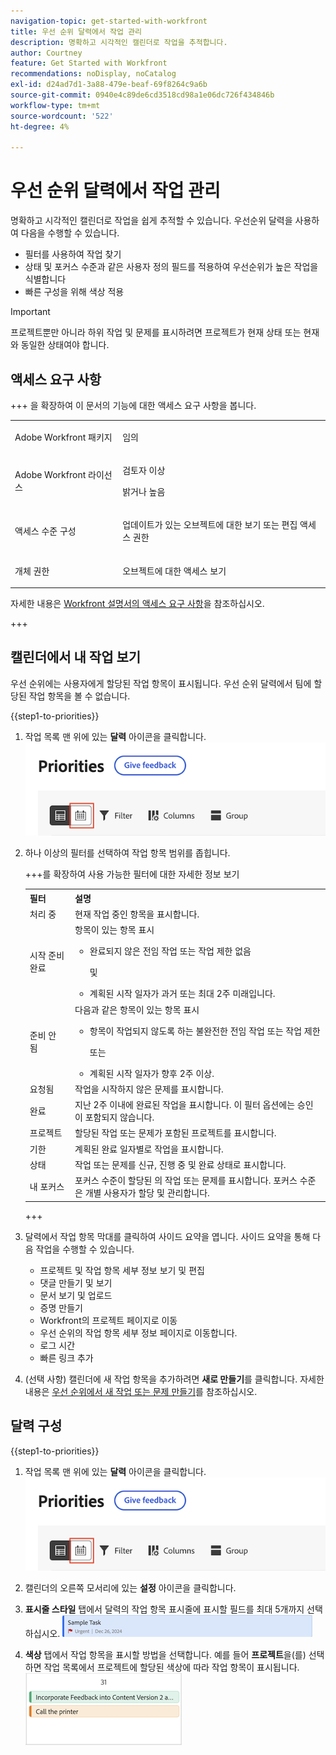 ```yaml
---
navigation-topic: get-started-with-workfront
title: 우선 순위 달력에서 작업 관리
description: 명확하고 시각적인 캘린더로 작업을 추적합니다.
author: Courtney
feature: Get Started with Workfront
recommendations: noDisplay, noCatalog
exl-id: d24ad7d1-3a88-479e-beaf-69f8264c9a6b
source-git-commit: 0940e4c89de6cd3518cd98a1e06dc726f434846b
workflow-type: tm+mt
source-wordcount: '522'
ht-degree: 4%

---
```


# 우선 순위 달력에서 작업 관리

명확하고 시각적인 캘린더로 작업을 쉽게 추적할 수 있습니다. 우선순위 달력을 사용하여 다음을 수행할 수 있습니다.

* 필터를 사용하여 작업 찾기
* 상태 및 포커스 수준과 같은 사용자 정의 필드를 적용하여 우선순위가 높은 작업을 식별합니다
* 빠른 구성을 위해 색상 적용

>[!IMPORTANT]
>
>프로젝트뿐만 아니라 하위 작업 및 문제를 표시하려면 프로젝트가 현재 상태 또는 현재와 동일한 상태여야 합니다.


## 액세스 요구 사항

+++ 을 확장하여 이 문서의 기능에 대한 액세스 요구 사항을 봅니다.

<table style="table-layout:auto"> 
 <col> 
 </col> 
 <col> 
 </col> 
 <tbody> 
  <tr> 
   <td role="rowheader">Adobe Workfront 패키지</td> 
   <td> <p>임의</p> </td> 
  </tr> 
  <tr> 
   <td role="rowheader">Adobe Workfront 라이선스</td> 
   <td> 
   <p>검토자 이상</p>
   <p>밝거나 높음</p> 
   </td> 
  </tr> 
  <tr> 
   <td role="rowheader">액세스 수준 구성</td> 
   <td> <p>업데이트가 있는 오브젝트에 대한 보기 또는 편집 액세스 권한</p></td> 
  </tr> 
  <tr> 
   <td role="rowheader">개체 권한</td> 
   <td> <p>오브젝트에 대한 액세스 보기</p></td> 
  </tr> 
 </tbody> 
</table>

자세한 내용은 [Workfront 설명서의 액세스 요구 사항](/help/quicksilver/administration-and-setup/add-users/access-levels-and-object-permissions/access-level-requirements-in-documentation.md)을 참조하십시오.

+++

## 캘린더에서 내 작업 보기

우선 순위에는 사용자에게 할당된 작업 항목이 표시됩니다. 우선 순위 달력에서 팀에 할당된 작업 항목을 볼 수 없습니다.

{{step1-to-priorities}}

1. 작업 목록 맨 위에 있는 **달력** 아이콘을 클릭합니다.
   ![달력 아이콘](assets/calendar-tab.png)
1. 하나 이상의 필터를 선택하여 작업 항목 범위를 좁힙니다.

   +++를 확장하여 사용 가능한 필터에 대한 자세한 정보 보기
   <table>
    <tbody>
    <tr>
    <th>필터</th>
    <th>설명</th>
    </tr>
        <tr>
        <td>처리 중</td>
        <td>현재 작업 중인 항목을 표시합니다.</td>
        </tr>
        <tr>
        <td>시작 준비 완료</td>
        <td>항목이 있는 항목 표시 
        <ul>
        <li>완료되지 않은 전임 작업 또는 작업 제한 없음</li>
        <p>및</p>
        <li>계획된 시작 일자가 과거 또는 최대 2주 미래입니다.</li>
        </ul>
        </td>
        </tr>
        <tr>
        <td>준비 안 됨</td>
        <td>다음과 같은 항목이 있는 항목 표시
        <ul>
        <li>항목이 작업되지 않도록 하는 불완전한 전임 작업 또는 작업 제한</li>
        <p>또는</p>
        <li>계획된 시작 일자가 향후 2주 이상.</li>
        </ul>
        </td>
        </tr>
        <tr>
        <td>요청됨</td>
        <td>작업을 시작하지 않은 문제를 표시합니다.</td>
        </tr>
        <td>완료</td>
        <td>지난 2주 이내에 완료된 작업을 표시합니다. 이 필터 옵션에는 승인이 포함되지 않습니다.</td>
        </tr>
        <tr>
        <td>프로젝트</td>
        <td>할당된 작업 또는 문제가 포함된 프로젝트를 표시합니다.</td>
        </tr>
        <tr>
        <td>기한</td>
        <td>계획된 완료 일자별로 작업을 표시합니다.</td>
        </tr>
        <tr>
        <td>상태</td>
        <td>작업 또는 문제를 신규, 진행 중 및 완료 상태로 표시합니다.</td>
        </tr>
        <tr>
        <td>내 포커스</td>
        <td>포커스 수준이 할당된 의 작업 또는 문제를 표시합니다. 포커스 수준은 개별 사용자가 할당 및 관리합니다.</td>
        </tr>
    </tbody>
    </table>

   +++

1. 달력에서 작업 항목 막대를 클릭하여 사이드 요약을 엽니다. 사이드 요약을 통해 다음 작업을 수행할 수 있습니다.

   * 프로젝트 및 작업 항목 세부 정보 보기 및 편집
   * 댓글 만들기 및 보기
   * 문서 보기 및 업로드
   * 증명 만들기
   * Workfront의 프로젝트 페이지로 이동
   * 우선 순위의 작업 항목 세부 정보 페이지로 이동합니다.
   * 로그 시간
   * 빠른 링크 추가

1. (선택 사항) 캘린더에 새 작업 항목을 추가하려면 **새로 만들기**&#x200B;를 클릭합니다. 자세한 내용은 [우선 순위에서 새 작업 또는 문제 만들기](/help/quicksilver/workfront-basics/priorities/create-task-issue-priorities.md)를 참조하십시오.

## 달력 구성

{{step1-to-priorities}}

1. 작업 목록 맨 위에 있는 **달력** 아이콘을 클릭합니다.
   ![달력 아이콘](assets/calendar-tab.png)
1. 캘린더의 오른쪽 모서리에 있는 **설정** 아이콘을 클릭합니다.

1. **표시줄 스타일** 탭에서 달력의 작업 항목 표시줄에 표시할 필드를 최대 5개까지 선택하십시오.
   ![샘플 막대](assets/sample-task-for-field-config.png)

1. **색상** 탭에서 작업 항목을 표시할 방법을 선택합니다. 예를 들어 **프로젝트**&#x200B;을(를) 선택하면 작업 목록에서 프로젝트에 할당된 색상에 따라 작업 항목이 표시됩니다.
   ![샘플 색상 프로젝트](assets/sample-calendar-projects.png)
